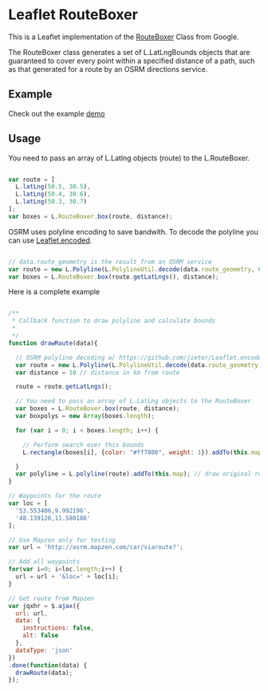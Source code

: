 # Leaflet RouteBoxer

This is a Leaflet implementation of the [RouteBoxer](http://google-maps-utility-library-v3.googlecode.com/svn/trunk/routeboxer/docs/examples.html) Class from Google.

The RouteBoxer class generates a set of L.LatLngBounds objects that are guaranteed
to cover every point within a specified distance of a path, such as that generated
for a route by an OSRM directions service.

## Example

Check out the example [demo](http://stephangeorg.github.io/leaflet-routeboxer/example/)

## Usage

You need to pass an array of L.Latlng objects (route) to the L.RouteBoxer.


```javascript

var route = [
  L.latLng(50.5, 30.5),
  L.latLng(50.4, 30.6),
  L.latLng(50.3, 30.7)
];
var boxes = L.RouteBoxer.box(route, distance);

```

OSRM uses polyline encoding to save bandwith. To decode the polyline you can use
[Leaflet.encoded](https://github.com/jieter/Leaflet.encoded).

```javascript

// data.route_geometry is the result from an OSRM service
var route = new L.Polyline(L.PolylineUtil.decode(data.route_geometry, 6));
var boxes = L.RouteBoxer.box(route.getLatLngs(), distance);

```

Here is a complete example

```javascript

/**
 * Callback function to draw polyline and calculate bounds
 *
 */
function drawRoute(data){

  // OSRM polyline decoding w/ https://github.com/jieter/Leaflet.encoded
  var route = new L.Polyline(L.PolylineUtil.decode(data.route_geometry, 6));
  var distance = 10 // distance in km from route

  route = route.getLatLngs();

  // You need to pass an array of L.LatLng objects to the RouteBoxer
  var boxes = L.RouteBoxer.box(route, distance);
  var boxpolys = new Array(boxes.length);

  for (var i = 0; i < boxes.length; i++) {

    // Perform search over this bounds
    L.rectangle(boxes[i], {color: "#ff7800", weight: 1}).addTo(this.map); // draw rectangles based on Bounds

  }
  var polyline = L.polyline(route).addTo(this.map); // draw original route
}

// Waypoints for the route
var loc = [
  '53.553406,9.992196',
  '48.139126,11.580186'
];

// Use Mapzen only for testing
var url = 'http://osrm.mapzen.com/car/viaroute?';

// Add all waypoints
for(var i=0; i<loc.length;i++) {
  url = url + '&loc=' + loc[i];
}

// Get route from Mapzen
var jqxhr = $.ajax({
  url: url,
  data: {
    instructions: false,
    alt: false
  },
  dataType: 'json'
})
.done(function(data) {
  drawRoute(data);
});

```
